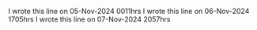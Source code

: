
I wrote this line on 05-Nov-2024 0011hrs
I wrote this line on 06-Nov-2024 1705hrs
I wrote this line on 07-Nov-2024 2057hrs
